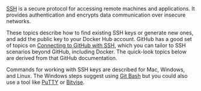 [SSH](/../../../glossary.md#SSH) is a secure protocol for accessing remote machines and applications. It
provides authentication and encrypts data communication over insecure networks.

These topics describe how to find existing SSH keys or generate new ones, and
add the public key to your Docker Hub account. GitHub has a good set of
topics on [Connecting to GitHub with
SSH](https://help.github.com/articles/connecting-to-github-with-ssh/), which you
can tailor to SSH scenarios beyond GitHub, including Docker. The quick-look
topics below are derived from that GitHub documentation.

Commands for working with SSH keys are described for Mac, Windows, and Linux.
The Windows steps suggest using [Git Bash](https://git-for-windows.github.io/) but you could also use a tool like
[PuTTY](http://www.chiark.greenend.org.uk/~sgtatham/putty/latest.html) or
[Bitvise](https://www.bitvise.com/index).
